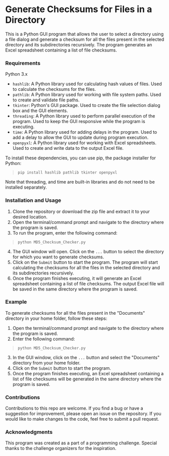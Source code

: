 # Generate Checksums for Files in a Directory
This is a Python GUI program that allows the user to select a directory using a file dialog and generate a checksum for all the files present in the selected directory and its subdirectories recursively. The program generates an Excel spreadsheet containing a list of file checksums.

### Requirements
Python 3.x
- `hashlib`: A Python library used for calculating hash values of files. Used to calculate the checksums for the files.
- `pathlib`: A Python library used for working with file system paths. Used to create and validate file paths.
- `tkinter`: Python's GUI package. Used to create the file selection dialog box and the GUI elements.
- `threading`: A Python library used to perform parallel execution of the program. Used to keep the GUI responsive while the program is executing.
- `time`: A Python library used for adding delays in the program. Used to add a delay to allow the GUI to update during program execution.
- `openpyxl`: A Python library used for working with Excel spreadsheets. Used to create and write data to the output Excel file.

To install these dependencies, you can use pip, the package installer for Python:
> `pip install hashlib pathlib tkinter openpyxl`

Note that threading, and time are built-in libraries and do not need to be installed separately.

### Installation and Usage
1. Clone the repository or download the zip file and extract it to your desired location.
2. Open the terminal/command prompt and navigate to the directory where the program is saved.
3. To run the program, enter the following command:
  > `python MD5_Checksum_Checker.py`
4. The GUI window will open. Click on the `...` button to select the directory for which you want to generate checksums.
5. Click on the `Submit` button to start the program. The program will start calculating the checksums for all the files in the selected directory and its subdirectories recursively.
6. Once the program finishes executing, it will generate an Excel spreadsheet containing a list of file checksums. The output Excel file will be saved in the same directory where the program is saved.

### Example
To generate checksums for all the files present in the "Documents" directory in your home folder, follow these steps:
1. Open the terminal/command prompt and navigate to the directory where the program is saved.
2. Enter the following command:
  > `python MD5_Checksum_Checker.py`
3. In the GUI window, click on the `...` button and select the "Documents" directory from your home folder.
4. Click on the `Submit` button to start the program.
5. Once the program finishes executing, an Excel spreadsheet containing a list of file checksums will be generated in the same directory where the program is saved.

### Contributions
Contributions to this repo are welcome. If you find a bug or have a suggestion for improvement, please open an issue on the repository. If you would like to make changes to the code, feel free to submit a pull request.

### Acknowledgments
This program was created as a part of a programming challenge. Special thanks to the challenge organizers for the inspiration.
